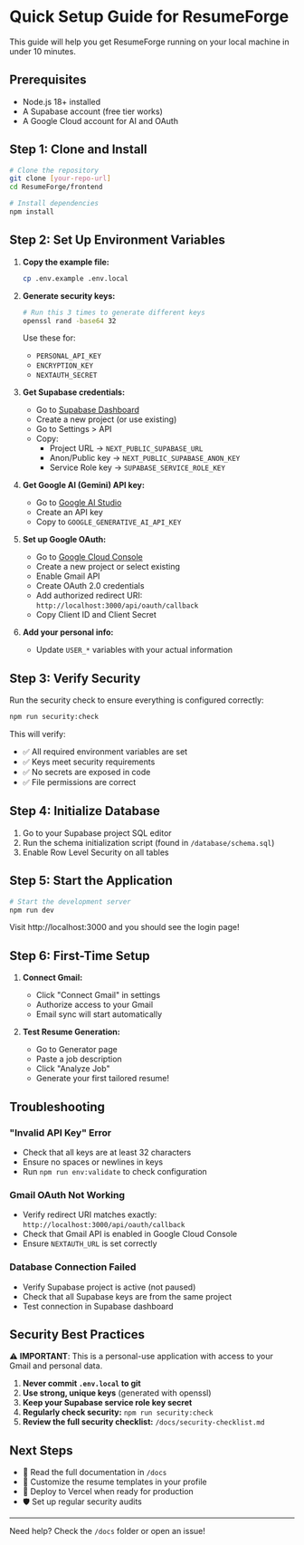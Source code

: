 # Quick Setup Guide for ResumeForge

This guide will help you get ResumeForge running on your local machine in under 10 minutes.

## Prerequisites

- Node.js 18+ installed
- A Supabase account (free tier works)
- A Google Cloud account for AI and OAuth

## Step 1: Clone and Install

```bash
# Clone the repository
git clone [your-repo-url]
cd ResumeForge/frontend

# Install dependencies
npm install
```

## Step 2: Set Up Environment Variables

1. **Copy the example file:**
   ```bash
   cp .env.example .env.local
   ```

2. **Generate security keys:**
   ```bash
   # Run this 3 times to generate different keys
   openssl rand -base64 32
   ```
   
   Use these for:
   - `PERSONAL_API_KEY`
   - `ENCRYPTION_KEY`
   - `NEXTAUTH_SECRET`

3. **Get Supabase credentials:**
   - Go to [Supabase Dashboard](https://app.supabase.com)
   - Create a new project (or use existing)
   - Go to Settings > API
   - Copy:
     - Project URL → `NEXT_PUBLIC_SUPABASE_URL`
     - Anon/Public key → `NEXT_PUBLIC_SUPABASE_ANON_KEY`
     - Service Role key → `SUPABASE_SERVICE_ROLE_KEY`

4. **Get Google AI (Gemini) API key:**
   - Go to [Google AI Studio](https://aistudio.google.com/app/apikey)
   - Create an API key
   - Copy to `GOOGLE_GENERATIVE_AI_API_KEY`

5. **Set up Google OAuth:**
   - Go to [Google Cloud Console](https://console.cloud.google.com)
   - Create a new project or select existing
   - Enable Gmail API
   - Create OAuth 2.0 credentials
   - Add authorized redirect URI: `http://localhost:3000/api/oauth/callback`
   - Copy Client ID and Client Secret

6. **Add your personal info:**
   - Update `USER_*` variables with your actual information

## Step 3: Verify Security

Run the security check to ensure everything is configured correctly:

```bash
npm run security:check
```

This will verify:
- ✅ All required environment variables are set
- ✅ Keys meet security requirements
- ✅ No secrets are exposed in code
- ✅ File permissions are correct

## Step 4: Initialize Database

1. Go to your Supabase project SQL editor
2. Run the schema initialization script (found in `/database/schema.sql`)
3. Enable Row Level Security on all tables

## Step 5: Start the Application

```bash
# Start the development server
npm run dev
```

Visit http://localhost:3000 and you should see the login page!

## Step 6: First-Time Setup

1. **Connect Gmail:**
   - Click "Connect Gmail" in settings
   - Authorize access to your Gmail
   - Email sync will start automatically

2. **Test Resume Generation:**
   - Go to Generator page
   - Paste a job description
   - Click "Analyze Job"
   - Generate your first tailored resume!

## Troubleshooting

### "Invalid API Key" Error
- Check that all keys are at least 32 characters
- Ensure no spaces or newlines in keys
- Run `npm run env:validate` to check configuration

### Gmail OAuth Not Working
- Verify redirect URI matches exactly: `http://localhost:3000/api/oauth/callback`
- Check that Gmail API is enabled in Google Cloud Console
- Ensure `NEXTAUTH_URL` is set correctly

### Database Connection Failed
- Verify Supabase project is active (not paused)
- Check that all Supabase keys are from the same project
- Test connection in Supabase dashboard

## Security Best Practices

⚠️ **IMPORTANT**: This is a personal-use application with access to your Gmail and personal data.

1. **Never commit `.env.local` to git**
2. **Use strong, unique keys** (generated with openssl)
3. **Keep your Supabase service role key secret**
4. **Regularly check security:** `npm run security:check`
5. **Review the full security checklist:** `/docs/security-checklist.md`

## Next Steps

- 📖 Read the full documentation in `/docs`
- 🔧 Customize the resume templates in your profile
- 🚀 Deploy to Vercel when ready for production
- 🛡️ Set up regular security audits

---

Need help? Check the `/docs` folder or open an issue!